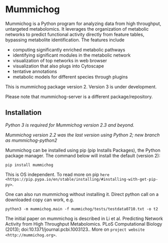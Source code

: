 Mummichog
=========

Mummichog is a Python program for analyzing data from high throughput, untargeted metabolomics.
It leverages the organization of metabolic networks to predict functional activity directly from feature tables,
bypassing metabolite identification. The features include

* computing significantly enriched metabolic pathways
* identifying significant modules in the metabolic network
* visualization of top networks in web browser
* visualization that also plugs into Cytoscape
* tentative annotations
* metabolic models for different species through plugins

This is mummichog package version 2. Version 3 is under development.

Please note that mummichog-server is a different package/repository.


Installation
------------

*Python 3 is required for Mummichog version 2.3 and beyond.*

*Mummichog version 2.2 was the last version using Python 2; new branch as mummichog-python2*

Mummichog can be installed using pip (pip Installs Packages), the Python package manager. The command below will install the default (version 2):

    pip install mummichog

This is OS independent. To read more on pip `here <https://pip.pypa.io/en/stable/installing/#installing-with-get-pip-py>`.

One can also run mummichog without installing it. Direct python call on a downloaded copy can work, e.g.

    python3 -m mummichog.main -f mummichog/tests/testdata0710.txt -o t2


The initial paper on mummichog is described in Li et al. Predicting Network Activity from High Throughput Metabolomics. PLoS Computational Biology (2013); doi:10.1371/journal.pcbi.1003123.. More on `project website <http://mummichog.org>`.
